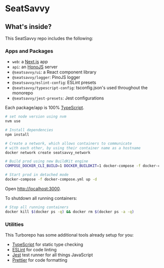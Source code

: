 # SeatSavvy

## What's inside?

This SeatSavvy repo includes the following:

### Apps and Packages

- `web`: a [Next.js](https://nextjs.org/) app
- `api`: an [HonoJS](https://hono.dev/) server
- `@seatsavvy/ui`: a React component library
- `@seatsavvy/logger`: PinoJS logger
- `@seatsavvy/eslint-config`: ESLint presets
- `@seatsavvy/typescript-config`: tsconfig.json's used throughout the monorepo
- `@seatsavvy/jest-presets`: Jest configurations

Each package/app is 100% [TypeScript](https://www.typescriptlang.org/).

```bash
# set node version using nvm
nvm use

# Install dependencies
npm install

# Create a network, which allows containers to communicate
# with each other, by using their container name as a hostname
docker network create seatsavvy_network

# Build prod using new BuildKit engine
COMPOSE_DOCKER_CLI_BUILD=1 DOCKER_BUILDKIT=1 docker-compose -f docker-compose.yml build

# Start prod in detached mode
docker-compose -f docker-compose.yml up -d
```

Open <http://localhost:3000>.

To shutdown all running containers:

```bash
# Stop all running containers
docker kill $(docker ps -q) && docker rm $(docker ps -a -q)
```

### Utilities

This Turborepo has some additional tools already setup for you:

- [TypeScript](https://www.typescriptlang.org/) for static type checking
- [ESLint](https://eslint.org/) for code linting
- [Jest](https://jestjs.io) test runner for all things JavaScript
- [Prettier](https://prettier.io) for code formatting
